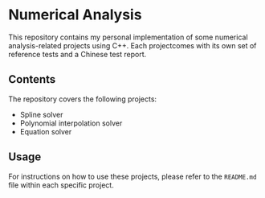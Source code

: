 # Numerical Analysis

This repository contains my personal implementation of some numerical analysis-related projects using C++. Each projectcomes with its own set of reference tests and a Chinese test report.

## Contents

The repository covers the following projects:

- Spline solver
- Polynomial interpolation solver
- Equation solver


## Usage

For instructions on how to use these projects, please refer to the `README.md` file within each specific project. 
